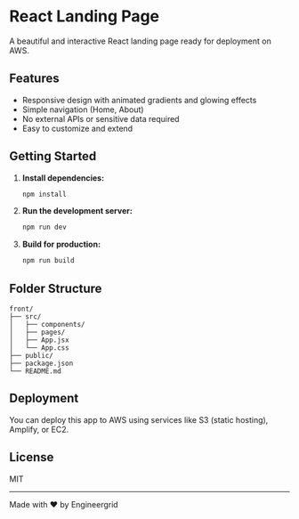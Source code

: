 # React Landing Page

A beautiful and interactive React landing page ready for deployment on AWS.

## Features

- Responsive design with animated gradients and glowing effects
- Simple navigation (Home, About)
- No external APIs or sensitive data required
- Easy to customize and extend

## Getting Started

1. **Install dependencies:**
   ```bash
   npm install
   ```

2. **Run the development server:**
   ```bash
   npm run dev
   ```

3. **Build for production:**
   ```bash
   npm run build
   ```

## Folder Structure

```
front/
├── src/
│   ├── components/
│   ├── pages/
│   ├── App.jsx
│   └── App.css
├── public/
├── package.json
└── README.md
```

## Deployment

You can deploy this app to AWS using services like S3 (static hosting), Amplify, or EC2.

## License

MIT

---

Made with ❤️ by Engineergrid
